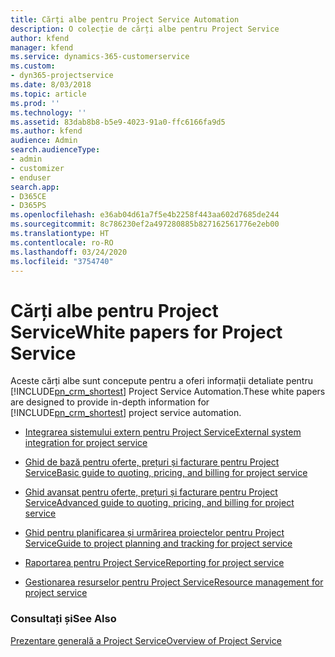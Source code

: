 ```yaml
---
title: Cărți albe pentru Project Service Automation
description: O colecție de cărți albe pentru Project Service
author: kfend
manager: kfend
ms.service: dynamics-365-customerservice
ms.custom:
- dyn365-projectservice
ms.date: 8/03/2018
ms.topic: article
ms.prod: ''
ms.technology: ''
ms.assetid: 83dab8b8-b5e9-4023-91a0-ffc6166fa9d5
ms.author: kfend
audience: Admin
search.audienceType:
- admin
- customizer
- enduser
search.app:
- D365CE
- D365PS
ms.openlocfilehash: e36ab04d61a7f5e4b2258f443aa602d7685de244
ms.sourcegitcommit: 8c786230ef2a497280885b827162561776e2eb00
ms.translationtype: HT
ms.contentlocale: ro-RO
ms.lasthandoff: 03/24/2020
ms.locfileid: "3754740"
---
```

# <a name="white-papers-for-project-service"></a><span data-ttu-id="e2c36-103">Cărți albe pentru Project Service</span><span class="sxs-lookup"><span data-stu-id="e2c36-103">White papers for Project Service</span></span>

<span data-ttu-id="e2c36-104">Aceste cărți albe sunt concepute pentru a oferi informații detaliate pentru [!INCLUDE[pn_crm_shortest](../includes/pn-crm-shortest.md)] Project Service Automation.</span><span class="sxs-lookup"><span data-stu-id="e2c36-104">These white papers are designed to provide in-depth information for [!INCLUDE[pn_crm_shortest](../includes/pn-crm-shortest.md)] project service automation.</span></span>

-   [<span data-ttu-id="e2c36-105">Integrarea sistemului extern pentru Project Service</span><span class="sxs-lookup"><span data-stu-id="e2c36-105">External system integration for project service</span></span>](https://go.microsoft.com/fwlink/?LinkId=825445)

-   [<span data-ttu-id="e2c36-106">Ghid de bază pentru oferte, prețuri și facturare pentru Project Service</span><span class="sxs-lookup"><span data-stu-id="e2c36-106">Basic guide to quoting, pricing, and billing for project service</span></span>](https://go.microsoft.com/fwlink/?LinkId=825241)

-   [<span data-ttu-id="e2c36-107">Ghid avansat pentru oferte, prețuri și facturare pentru Project Service</span><span class="sxs-lookup"><span data-stu-id="e2c36-107">Advanced guide to quoting, pricing, and billing for project service</span></span>](https://go.microsoft.com/fwlink/?LinkId=825242)

-   [<span data-ttu-id="e2c36-108">Ghid pentru planificarea și urmărirea proiectelor pentru Project Service</span><span class="sxs-lookup"><span data-stu-id="e2c36-108">Guide to project planning and tracking for project service</span></span>](https://go.microsoft.com/fwlink/?LinkId=825243)

-   [<span data-ttu-id="e2c36-109">Raportarea pentru Project Service</span><span class="sxs-lookup"><span data-stu-id="e2c36-109">Reporting for project service</span></span>](https://go.microsoft.com/fwlink/?LinkId=825446)

-   [<span data-ttu-id="e2c36-110">Gestionarea resurselor pentru Project Service</span><span class="sxs-lookup"><span data-stu-id="e2c36-110">Resource management for project service</span></span>](https://go.microsoft.com/fwlink/?LinkId=825244)

### <a name="see-also"></a><span data-ttu-id="e2c36-111">Consultați și</span><span class="sxs-lookup"><span data-stu-id="e2c36-111">See Also</span></span>
 [<span data-ttu-id="e2c36-112">Prezentare generală a Project Service</span><span class="sxs-lookup"><span data-stu-id="e2c36-112">Overview of Project Service</span></span>](../project-service/overview.md)
